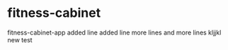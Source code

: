 # fitness-cabinet
fitness-cabinet-app
added line
added line
more lines
and more lines
kljjkl
new test
